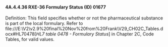 #### 4A.4.4.36 RXE-36 Formulary Status (ID) 01677

Definition: This field specifies whether or not the pharmaceutical substance is part of the local formulary. Refer to file:///E:\V2\v2.9%20final%20Nov%20from%20Frank\V29_CH02C_Tables.docx#HL70478[_HL7 table 0478 - Formulary Status_] in Chapter 2C, Code Tables, for valid values.
